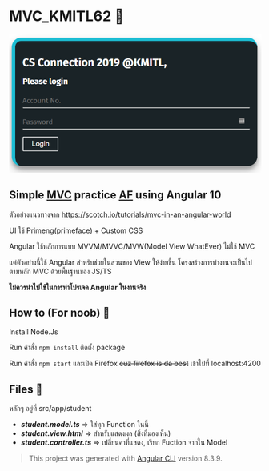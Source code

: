 # MVC_KMITL62 :closed_book:
![LoginScreen](Image/Screenshot.png)

## Simple [MVC](https://en.wikipedia.org/wiki/Model%E2%80%93view%E2%80%93controller) practice [AF](https://www.urbandictionary.com/define.php?term=As%20fuck) using Angular 10

ตัวอย่างแนวทางจาก https://scotch.io/tutorials/mvc-in-an-angular-world

UI ใช้ Primeng(primeface) + Custom CSS

Angular ใช้หลักการแบบ MVVM/MVVC/MVW(Model View WhatEver) ไม่ใช้ MVC

แต่ตัวอย่างนี้ใช้ Angular สำหรับช่วยในส่วนของ View ให้ง่ายขึ้น โครงสร้างการทำงานจะเป็นไปตามหลัก MVC ด้วยพื้นฐานของ JS/TS

**ไม่ควรนำไปใช้ในการทำโปรเจค Angular ในงานจริง**

## How to (For noob) :see_no_evil:
Install Node.Js

Run คำสั่ง `npm install` ติดตั้ง package

Run คำสั่ง `npm start` และเปิด Firefox ~~cuz firefox is da best~~ เข้าไปที่ localhost:4200

## Files :file_folder:
หลักๆ อยู่ที่ src/app/student 
- ***student.model.ts*** => ใส่ทุก Function ในนี้
- ***student.view.html*** => สำหรับแสดงผล (สิ่งที่มองเห็น)
- ***student.controller.ts*** => เปลี่ยนค่าที่แสดง, เรียก Fuction จากใน Model

> This project was generated with [Angular CLI](https://github.com/angular/angular-cli) version 8.3.9. 
